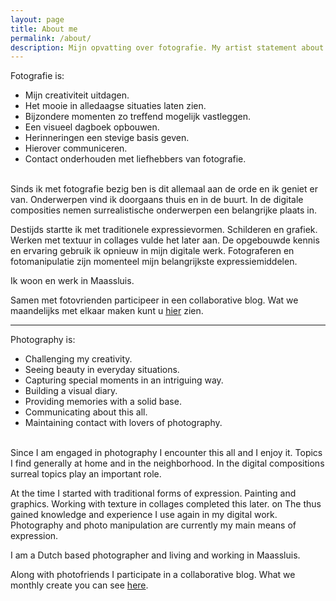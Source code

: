 ```yaml
---
layout: page
title: About me
permalink: /about/
description: Mijn opvatting over fotografie. My artist statement about photography.
---
```


Fotografie is:

* Mijn creativiteit uitdagen.
* Het mooie in alledaagse situaties laten zien.
* Bijzondere momenten zo treffend mogelijk vastleggen.
* Een visueel dagboek opbouwen.
* Herinneringen een stevige basis geven.
* Hierover communiceren. 
* Contact onderhouden met liefhebbers van fotografie.


<br>
Sinds ik met fotografie bezig ben is dit allemaal aan de orde en ik geniet er van. Onderwerpen vind ik doorgaans thuis en in de buurt. In de digitale composities nemen surrealistische onderwerpen een belangrijke plaats in. 

Destijds startte ik met traditionele expressievormen. Schilderen en grafiek. Werken met textuur in collages vulde het later aan. De opgebouwde kennis en ervaring gebruik ik opnieuw in mijn digitale werk. Fotograferen en fotomanipulatie zijn momenteel mijn belangrijkste expressiemiddelen.

Ik woon en werk in Maassluis.

Samen met fotovrienden participeer in een collaborative blog. Wat we maandelijks met elkaar maken kunt u [hier](https://12months12pictures.wordpress.com/) zien.

<hr>

Photography is:

* Challenging my creativity. 
* Seeing beauty in everyday situations. 
* Capturing special moments in an intriguing way. 
* Building a visual diary. 
* Providing memories with a solid base. 
* Communicating about this all. 
* Maintaining contact with lovers of photography. 


<br>
Since I am engaged in photography I encounter this all and I enjoy it. Topics I find generally at home and in the neighborhood. In the digital compositions surreal topics play an important role. 

At the time I started with traditional forms of expression. Painting and graphics. Working with texture in collages completed this later. on The thus gained knowledge and experience I use again in my digital work. Photography and photo manipulation are currently my main means of expression.

I am a Dutch based photographer and living and working in Maassluis.

Along with photofriends I participate in a collaborative blog.  What we monthly create you can see [here](https://12months12pictures.wordpress.com/).

